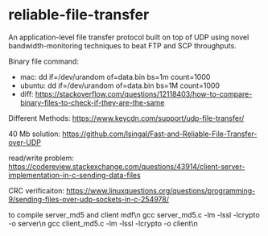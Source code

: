 # reliable-file-transfer
An application-level file transfer protocol built on top of UDP using novel bandwidth-monitoring techniques to beat FTP and SCP throughputs.


Binary file command: 
- mac: dd if=/dev/urandom of=data.bin bs=1m count=1000
- ubuntu: dd if=/dev/urandom of=data.bin bs=1M count=1000
- diff: https://stackoverflow.com/questions/12118403/how-to-compare-binary-files-to-check-if-they-are-the-same

Different Methods: https://www.keycdn.com/support/udp-file-transfer/ 

40 Mb solution: https://github.com/lsingal/Fast-and-Reliable-File-Transfer-over-UDP

read/write problem: https://codereview.stackexchange.com/questions/43914/client-server-implementation-in-c-sending-data-files

CRC verificaiton:  https://www.linuxquestions.org/questions/programming-9/sending-files-over-udp-sockets-in-c-254978/

to compile server_md5 and client mdf\n
gcc server_md5.c -lm -lssl -lcrypto -o server\n
gcc client_md5.c -lm -lssl -lcrypto -o client\n

